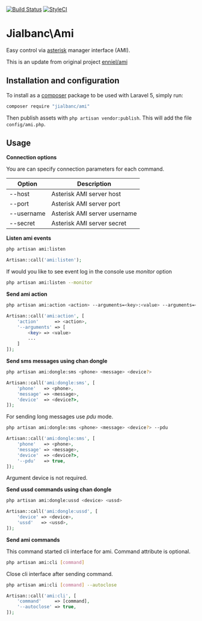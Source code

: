 [![Build Status](https://travis-ci.org/enniel/ami.svg?branch=master)](https://travis-ci.org/enniel/ami)
[![StyleCI](https://styleci.io/repos/62553643/shield?branch=master)](https://styleci.io/repos/62553643)
# Jialbanc\Ami

Easy control via [asterisk](http://www.asterisk.org/) manager interface (AMI).

This is an update from original project [enniel/ami](https://github.com/enniel/ami/)

Installation and configuration
----------------

To install as a [composer](https://getcomposer.org/) package to be used with Laravel 5, simply run:

```sh
composer require "jialbanc/ami"
```

Then publish assets with `php artisan vendor:publish`. This will add the file `config/ami.php`.

Usage
----------------
**Connection options**

You are can specify connection parameters for each command.

| Option     | Description                  |
| ---------  | ---------------------------- |
| --host     | Asterisk AMI server host     |
| --port     | Asterisk AMI server port     |
| --username | Asterisk AMI server username |
| --secret   | Asterisk AMI server secret   |

**Listen ami events**

```sh
php artisan ami:listen
```

```php
Artisan::call('ami:listen');
```
If would you like to see event log in the console use *monitor* option
```sh
php artisan ami:listen --monitor
```

**Send ami action**

```sh
php artisan ami:action <action> --arguments=<key>:<value> --arguments=<key>:<value> ...
```

```php
Artisan::call('ami:action', [
    'action'      => <action>,
    '--arguments' => [
        <key> => <value>
        ...
    ]
]);
```

**Send sms messages using chan dongle**

```sh
php artisan ami:dongle:sms <phone> <message> <device?>
```

```php
Artisan::call('ami:dongle:sms', [
    'phone'   => <phone>,
    'message' => <message>,
    'device'  => <device?>,
]);
```
For sending long messages use *pdu* mode.
```sh
php artisan ami:dongle:sms <phone> <message> <device?> --pdu
```

```php
Artisan::call('ami:dongle:sms', [
    'phone'   => <phone>,
    'message' => <message>,
    'device'  => <device?>,
    '--pdu'   => true,
]);
```

Argument device is not required.

**Send ussd commands using chan dongle**

```sh
php artisan ami:dongle:ussd <device> <ussd>
```

```php
Artisan::call('ami:dongle:ussd', [
    'device' => <device>,
    'ussd'   => <ussd>,
]);
```
**Send ami commands**

This command started cli interface for ami. Command attribute is optional.
```sh
php artisan ami:cli [command]
```
Close cli interface after sending command.
```sh
php artisan ami:cli [command] --autoclose
```

```php
Artisan::call('ami:cli', [
    'command'     => [command],
    '--autoclose' => true,
]);
```
